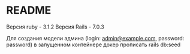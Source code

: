 # README

Версия ruby - 3.1.2
Версия Rails - 7.0.3

Для создания модели админа (login: admin@example.com, password: password) в запущенном контейнере докер прописать rails db:seed
